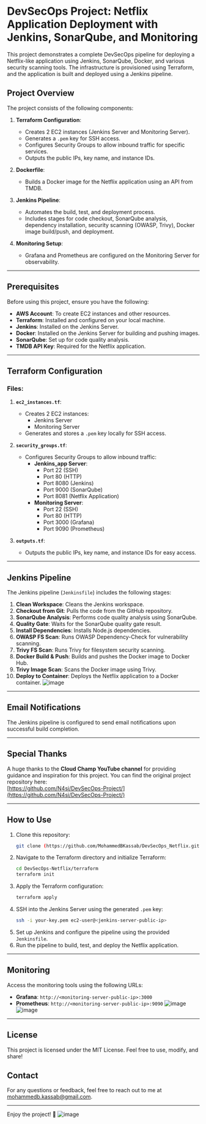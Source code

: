 # DevSecOps Project: Netflix Application Deployment with Jenkins, SonarQube, and Monitoring

This project demonstrates a complete DevSecOps pipeline for deploying a Netflix-like application using Jenkins, SonarQube, Docker, and various security scanning tools. The infrastructure is provisioned using Terraform, and the application is built and deployed using a Jenkins pipeline.

## Project Overview

The project consists of the following components:

1. **Terraform Configuration**: 
   - Creates 2 EC2 instances (Jenkins Server and Monitoring Server).
   - Generates a `.pem` key for SSH access.
   - Configures Security Groups to allow inbound traffic for specific services.
   - Outputs the public IPs, key name, and instance IDs.

2. **Dockerfile**: 
   - Builds a Docker image for the Netflix application using an API from TMDB.

3. **Jenkins Pipeline**:
   - Automates the build, test, and deployment process.
   - Includes stages for code checkout, SonarQube analysis, dependency installation, security scanning (OWASP, Trivy), Docker image build/push, and deployment.

4. **Monitoring Setup**:
   - Grafana and Prometheus are configured on the Monitoring Server for observability.

---

## Prerequisites

Before using this project, ensure you have the following:

- **AWS Account**: To create EC2 instances and other resources.
- **Terraform**: Installed and configured on your local machine.
- **Jenkins**: Installed on the Jenkins Server.
- **Docker**: Installed on the Jenkins Server for building and pushing images.
- **SonarQube**: Set up for code quality analysis.
- **TMDB API Key**: Required for the Netflix application.

---

## Terraform Configuration

### Files:
1. **`ec2_instances.tf`**:
   - Creates 2 EC2 instances: 
     - Jenkins Server
     - Monitoring Server
   - Generates and stores a `.pem` key locally for SSH access.

2. **`security_groups.tf`**:
   - Configures Security Groups to allow inbound traffic:
     - **Jenkins_app Server**:
       - Port 22 (SSH)
       - Port 80 (HTTP)
       - Port 8080 (Jenkins)
       - Port 9000 (SonarQube)
       - Port 8081 (Netflix Application)
     - **Monitoring Server**:
       - Port 22 (SSH)
       - Port 80 (HTTP)
       - Port 3000 (Grafana)
       - Port 9090 (Prometheus)

3. **`outputs.tf`**:
   - Outputs the public IPs, key name, and instance IDs for easy access.

---

## Jenkins Pipeline

The Jenkins pipeline (`Jenkinsfile`) includes the following stages:

1. **Clean Workspace**: Cleans the Jenkins workspace.
2. **Checkout from Git**: Pulls the code from the GitHub repository.
3. **SonarQube Analysis**: Performs code quality analysis using SonarQube.
4. **Quality Gate**: Waits for the SonarQube quality gate result.
5. **Install Dependencies**: Installs Node.js dependencies.
6. **OWASP FS Scan**: Runs OWASP Dependency-Check for vulnerability scanning.
7. **Trivy FS Scan**: Runs Trivy for filesystem security scanning.
8. **Docker Build & Push**: Builds and pushes the Docker image to Docker Hub.
9. **Trivy Image Scan**: Scans the Docker image using Trivy.
10. **Deploy to Container**: Deploys the Netflix application to a Docker container.
![image](https://github.com/user-attachments/assets/5110f967-6397-4f7b-8733-8d026a7b4eee)



---

## Email Notifications

The Jenkins pipeline is configured to send email notifications upon successful build completion.

---

## Special Thanks

A huge thanks to the **Cloud Champ YouTube channel** for providing guidance and inspiration for this project. You can find the original project repository here:  
[https://github.com/N4si/DevSecOps-Project/](https://github.com/N4si/DevSecOps-Project/)

---

## How to Use

1. Clone this repository:
   ```bash
   git clone (https://github.com/MohammedBKassab/DevSecOps_Netflix.git)
   ```
2. Navigate to the Terraform directory and initialize Terraform:
   ```bash
   cd DevSecOps-Netflix/terraform
   terraform init
   ```
3. Apply the Terraform configuration:
   ```bash
   terraform apply
   ```
4. SSH into the Jenkins Server using the generated `.pem` key:
   ```bash
   ssh -i your-key.pem ec2-user@<jenkins-server-public-ip>
   ```
5. Set up Jenkins and configure the pipeline using the provided `Jenkinsfile`.
6. Run the pipeline to build, test, and deploy the Netflix application.

---

## Monitoring

Access the monitoring tools using the following URLs:
- **Grafana**: `http://<monitoring-server-public-ip>:3000`
- **Prometheus**: `http://<monitoring-server-public-ip>:9090`
![image](https://github.com/user-attachments/assets/3b8c90b2-0120-4a2c-869a-11dd950a90b0)
![image](https://github.com/user-attachments/assets/498374c8-1e4f-4bdb-846a-b2f5df2652e4)


---

## License

This project is licensed under the MIT License. Feel free to use, modify, and share!

## Contact

For any questions or feedback, feel free to reach out to me at mohammedb.kassab@gmail.com.

---

Enjoy the project! 🚀
![image](https://github.com/user-attachments/assets/3427be63-95ab-42c6-a222-09e205261099)

